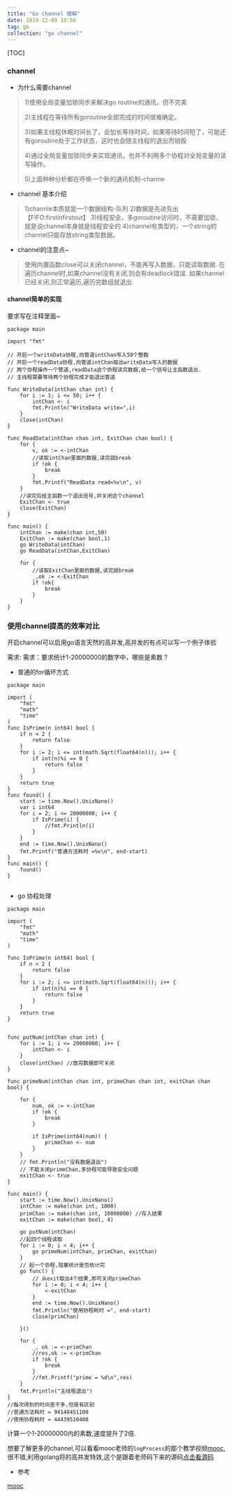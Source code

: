```yaml
---
title: "Go channel 理解"
date: 2019-12-09 15:56
tag: go
collection: "go channel"
---
```


[TOC]

### channel

- 为什么需要channel

> 1)使用全局变量加锁同步来解决go routine的通讯，但不完美
> 
> 2)主线程在等待所有goroutine全部完成的时间很难确定。
> 
> 3)如果主线程休眠时间长了，会加长等待时间，如果等待时间短了，可能还有goroutine处于工作状态，这时也会随主线程的退出而销毁
> 
> 4)通过全局变量加锁同步来实现通讯，也并不利用多个协程对全局变量的读写操作。
> 
> 5)上面种种分析都在呼唤一个新的通讯机制-channe

- channel 基本介绍

> 1)channle本质就是一个数据结构-队列
> 2)数据是先进先出【FIFO:firstinfirstout】
> 3)线程安全，多goroutine访问时，不需要加锁，就是说channel本身就是线程安全的
> 4)channel有类型的，一个string的channel只能存放string类型数据。

- channel的注意点~

>使用内置函数close可以关闭channel，不能再写入数据，只能读取数据.
在遍历channel时,如果channel没有关闭,则会有deadlock错误.
如果channel已经关闭,则正常遍历,遍历完数组就退出.

#### channel简单的实现

要求写在注释里面~

```
package main

import "fmt"

// 开启一个writeData协程,向管道intChan写入50个整数
// 开启一个readData协程,向管道intChan取出writeData写入的数据
// 两个协程操作一个管道,readData这个协程读完数据,给一个信号让主函数退出.
// 主线程需要等待两个协程完成才能退出管道

func WriteData(intChan chan int) {
	for i := 1; i <= 50; i++ {
		intChan <- i
		fmt.Println("WriteData write=",i)
	}
	close(intChan)
}

func ReadData(intChan chan int, ExitChan chan bool) {
	for {
		v, ok := <-intChan
		//读取intChan里面的数据,读完就break
		if !ok {
			break
		}
		fmt.Printf("ReadData read=%v\n", v)
	}
	//读完后给主函数一个退出信号,并关闭这个channel
	ExitChan <- true
	close(ExitChan)
}

func main() {
	intChan := make(chan int,50)
	ExitChan := make(chan bool,1)
	go WriteData(intChan)
	go ReadData(intChan,ExitChan)

	for {
		//读取ExitChan里面的数据,读完就break
		_,ok := <-ExitChan
		if !ok{
			break
		}
	}
}
```

### 使用channel提高的效率对比

开启channel可以启用go语言天然的高并发,高并发的有点可以写一个例子体验

需求: 需求：要求统计1-20000000的数字中，哪些是素数？

- 普通的for循坏方式

```
package main

import (
	"fmt"
	"math"
	"time"
)
func IsPrime(n int64) bool {
	if n < 2 {
		return false
	}
	for i := 2; i <= int(math.Sqrt(float64(n))); i++ {
		if int(n)%i == 0 {
			return false
		}
	}
	return true
}
func found() {
	start := time.Now().UnixNano()
	var i int64
	for i = 2; i <= 20000000; i++ {
		if IsPrime(i) {
			//fmt.Println(i)
		}
	}
	end := time.Now().UnixNano()
	fmt.Printf("普通方法耗时 =%v\n", end-start)
}
func main() {
	found()
}


```

- go 协程处理

```
package main

import (
	"fmt"
	"math"
	"time"
)

func IsPrime(n int64) bool {
	if n < 2 {
		return false
	}
	for i := 2; i <= int(math.Sqrt(float64(n))); i++ {
		if int(n)%i == 0 {
			return false
		}
	}
	return true
}


func putNum(intChan chan int) {
	for i := 1; i <= 20000000; i++ {
		intChan <- i
	}
	close(intChan) //放完数据即可关闭
}

func primeNum(intChan chan int, primeChan chan int, exitChan chan bool) {

	for {
		num, ok := <-intChan
		if !ok {
			break
		}

		if IsPrime(int64(num)) {
			primeChan <- num
		}
	}
	// fmt.Println("没有数据退出")
	// 不能关闭primeChan,多协程可能导致安全问题
	exitChan <- true
}

func main() {
	start := time.Now().UnixNano()
	intChan := make(chan int, 1000)
	primChan := make(chan int, 10000000) //存入结果
	exitChan := make(chan bool, 4)

	go putNum(intChan)
	//起四个线程读取
	for i := 0; i < 4; i++ {
		go primeNum(intChan, primChan, exitChan)
	}
	// 起一个协程,阻塞统计是否统计完
	go func() {
		// 从exit取出4个结果,即可关闭primeChan
		for i := 0; i < 4; i++ {
			<-exitChan
		}
		end := time.Now().UnixNano()
		fmt.Println("使用协程耗时 =", end-start)
		close(primChan)

	}()

	for {
		_, ok := <-primChan
		//res,ok := <-primChan
		if !ok {
			break
		}
		//fmt.Printf("prime = %d\n",res)
	}
	fmt.Println("主线程退出")
}
//每次得到的时间差不多,但是有区别
//普通方法耗时 = 94148451100
//使用协程耗时 = 44439510400
```

计算一个1-20000000内的素数,速度提升了2倍.

想要了解更多的channel,可以看看mooc老师的`logProcess`的那个教学视频[mooc](https://www.imooc.com/learn/982),很不错,利用golang将的高并发特效,这个是跟着老师码下来的源码[点击看源码](https://gogs.wangke.co/go/demoLogprocess/src/master/log_process.go)

- 参考

[mooc](https://www.imooc.com/learn/982)

